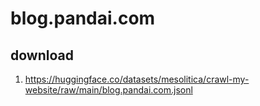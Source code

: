 # blog.pandai.com

## download

1. https://huggingface.co/datasets/mesolitica/crawl-my-website/raw/main/blog.pandai.com.jsonl